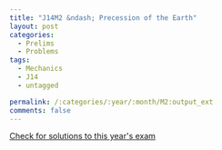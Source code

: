 ```yaml
---
title: "J14M2 &ndash; Precession of the Earth"
layout: post
categories:
  - Prelims
  - Problems
tags:
  - Mechanics
  - J14
  - untagged

permalink: /:categories/:year/:month/M2:output_ext
comments: false
---
```

<object data="2014J2M.pdf" type="application/pdf" width="100%" height="500"></object>
<div class="message"><a href='https://princetonprelim.com/prelim/32/'>Check for solutions to this year's exam</a></div>